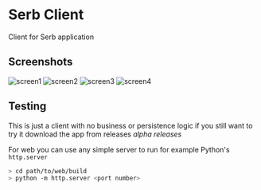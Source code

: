 # Serb Client
Client for Serb application
## Screenshots
![screen1](Screenshot_2020-04-22-23-54-42.png)
![screen2](Screenshot_2020-04-22-23-54-46.png)
![screen3](Screenshot_2020-04-22-23-55-09.png)
![screen4](Screenshot_2020-04-22-23-57-36.png)

## Testing
This is just a client with no business or persistence logic if you still want to try it download the app from releases *alpha releases*

For web you can use any simple server to run for example Python's `http.server`

```bash
> cd path/to/web/build
> python -m http.server <port number>
```

